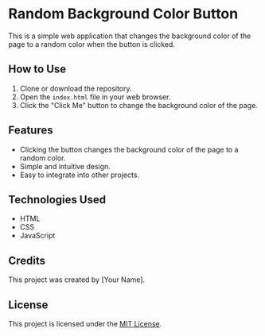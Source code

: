 # Random Background Color Button

This is a simple web application that changes the background color of the page to a random color when the button is clicked.

## How to Use

1. Clone or download the repository.
2. Open the `index.html` file in your web browser.
3. Click the "Click Me" button to change the background color of the page.

## Features

- Clicking the button changes the background color of the page to a random color.
- Simple and intuitive design.
- Easy to integrate into other projects.

## Technologies Used

- HTML
- CSS
- JavaScript

## Credits

This project was created by [Your Name].

## License

This project is licensed under the [MIT License](LICENSE).
